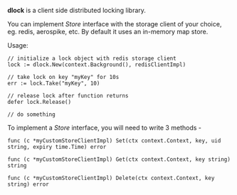 **dlock** is a client side distributed locking library.

You can implement _Store_ interface with the storage client of your choice, eg. redis, aerospike, etc.
By default it uses an in-memory map store.

Usage:

```
// initialize a lock object with redis storage client
lock := dlock.New(context.Background(), redisClientImpl)

// take lock on key "myKey" for 10s
err := lock.Take("myKey", 10)

// release lock after function returns
defer lock.Release()

// do something
```

To implement a _Store_ interface, you will need to write 3 methods -

```
func (c *myCustomStoreClientImpl) Set(ctx context.Context, key, uid string, expiry time.Time) error

func (c *myCustomStoreClientImpl) Get(ctx context.Context, key string) string

func (c *myCustomStoreClientImpl) Delete(ctx context.Context, key string) error
```